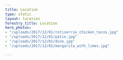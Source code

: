 ```yaml
---
title: Location
type: static
layout: location
forestry_title: Location
hero_photos:
- "/uploads/2017/12/01/rotiserrie_chicken_tacos.jpg"
- "/uploads/2017/12/01/patio.jpg"
- "/uploads/2017/12/01/dine.jpg"
- "/uploads/2017/12/01/margarita_with_limes.jpg"

---
```

